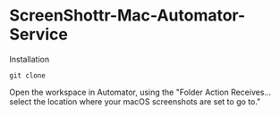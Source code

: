 # ScreenShottr-Mac-Automator-Service

Installation


```
git clone
```

Open the workspace in Automator, using the "Folder Action Receives... select the location where your macOS screenshots are set to go to."

